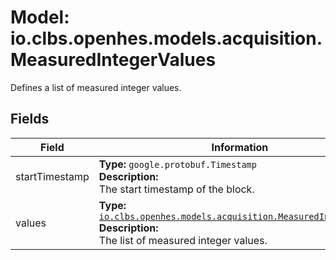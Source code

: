 # Model: io.clbs.openhes.models.acquisition.MeasuredIntegerValues

Defines a list of measured integer values.

## Fields

| Field | Information |
| --- | --- |
| startTimestamp | <b>Type:</b> `google.protobuf.Timestamp`<br><b>Description:</b><br>The start timestamp of the block. |
| values | <b>Type:</b> [`io.clbs.openhes.models.acquisition.MeasuredIntegerValue`](model-io-clbs-openhes-models-acquisition-measuredintegervalue.md)<br><b>Description:</b><br>The list of measured integer values. |

